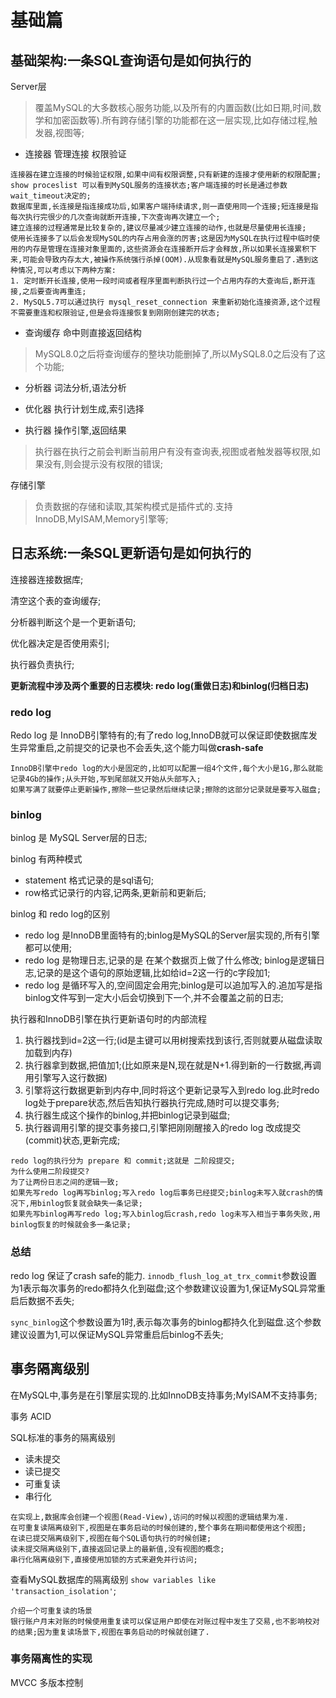 # 基础篇

## 基础架构:一条SQL查询语句是如何执行的

Server层

> 覆盖MySQL的大多数核心服务功能,以及所有的内置函数(比如日期,时间,数学和加密函数等).所有跨存储引擎的功能都在这一层实现,比如存储过程,触发器,视图等;

* 连接器 管理连接 权限验证

```
连接器在建立连接的时候验证权限,如果中间有权限调整,只有新建的连接才使用新的权限配置;
show proceslist 可以看到MySQL服务的连接状态;客户端连接的时长是通过参数wait_timeout决定的;
数据库里面,长连接是指连接成功后,如果客户端持续请求,则一直使用同一个连接;短连接是指每次执行完很少的几次查询就断开连接,下次查询再次建立一个;
建立连接的过程通常是比较复杂的,建议尽量减少建立连接的动作,也就是尽量使用长连接;
使用长连接多了以后会发现MySQL的内存占用会涨的厉害;这是因为MySQL在执行过程中临时使用的内存是管理在连接对象里面的,这些资源会在连接断开后才会释放,所以如果长连接累积下来,可能会导致内存太大,被操作系统强行杀掉(OOM).从现象看就是MySQL服务重启了.遇到这种情况,可以考虑以下两种方案:
1. 定时断开长连接,使用一段时间或者程序里面判断执行过一个占用内存的大查询后,断开连接,之后要查询再重连;
2. MySQL5.7可以通过执行 mysql_reset_connection 来重新初始化连接资源,这个过程不需要重连和权限验证,但是会将连接恢复到刚刚创建完的状态;
```



* 查询缓存 命中则直接返回结构

> MySQL8.0之后将查询缓存的整块功能删掉了,所以MySQL8.0之后没有了这个功能;

* 分析器 词法分析,语法分析

* 优化器 执行计划生成,索引选择

* 执行器 操作引擎,返回结果

> 执行器在执行之前会判断当前用户有没有查询表,视图或者触发器等权限,如果没有,则会提示没有权限的错误;



存储引擎

> 负责数据的存储和读取,其架构模式是插件式的.支持InnoDB,MyISAM,Memory引擎等;



## 日志系统:一条SQL更新语句是如何执行的

连接器连接数据库;

清空这个表的查询缓存;

分析器判断这个是一个更新语句;

优化器决定是否使用索引;

执行器负责执行;

**更新流程中涉及两个重要的日志模块: redo log(重做日志)和binlog(归档日志)**

### redo log

Redo log 是 InnoDB引擎特有的;有了redo log,InnoDB就可以保证即使数据库发生异常重启,之前提交的记录也不会丢失,这个能力叫做**crash-safe**

```
InnoDB引擎中redo log的大小是固定的,比如可以配置一组4个文件,每个大小是1G,那么就能记录4Gb的操作;从头开始,写到尾部就又开始从头部写入;
如果写满了就要停止更新操作,擦除一些记录然后继续记录;擦除的这部分记录就是要写入磁盘;
```

### binlog

binlog 是 MySQL Server层的日志;

binlog 有两种模式

* statement 格式记录的是sql语句;
* row格式记录行的内容,记两条,更新前和更新后;

binlog 和 redo log的区别

* redo log 是InnoDB里面特有的;binlog是MySQL的Server层实现的,所有引擎都可以使用;
* redo log 是物理日志,记录的是 在某个数据页上做了什么修改; binlog是逻辑日志,记录的是这个语句的原始逻辑,比如给id=2这一行的c字段加1;
* redo log 是循环写入的,空间固定会用完;binlog是可以追加写入的.追加写是指binlog文件写到一定大小后会切换到下一个,并不会覆盖之前的日志;



执行器和InnoDB引擎在执行更新语句时的内部流程

1. 执行器找到id=2这一行;(id是主键可以用树搜索找到该行,否则就要从磁盘读取加载到内存)
2. 执行器拿到数据,把值加1;(比如原来是N,现在就是N+1.得到新的一行数据,再调用引擎写入这行数据)
3. 引擎将这行数据更新到内存中,同时将这个更新记录写入到redo log.此时redo log处于prepare状态,然后告知执行器执行完成,随时可以提交事务;
4. 执行器生成这个操作的binlog,并把binlog记录到磁盘;
5. 执行器调用引擎的提交事务接口,引擎把刚刚醒接入的redo log 改成提交(commit)状态,更新完成;

```
redo log的执行分为 prepare 和 commit;这就是 二阶段提交;
为什么使用二阶段提交?
为了让两份日志之间的逻辑一致;
如果先写redo log再写binlog;写入redo log后事务已经提交;binlog未写入就crash的情况下,用binlog恢复就会缺失一条记录;
如果先写binlog再写redo log;写入binlog后crash,redo log未写入相当于事务失败,用binlog恢复的时候就会多一条记录;
```

### 总结

redo log 保证了crash safe的能力. `innodb_flush_log_at_trx_commit`参数设置为1表示每次事务的redo都持久化到磁盘;这个参数建议设置为1,保证MySQL异常重启后数据不丢失;

`sync_binlog`这个参数设置为1时,表示每次事务的binlog都持久化到磁盘.这个参数建议设置为1,可以保证MySQL异常重启后binlog不丢失;



## 事务隔离级别

在MySQL中,事务是在引擎层实现的.比如InnoDB支持事务;MyISAM不支持事务;

事务 ACID

SQL标准的事务的隔离级别

* 读未提交
* 读已提交
* 可重复读
* 串行化

```
在实现上,数据库会创建一个视图(Read-View),访问的时候以视图的逻辑结果为准.
在可重复读隔离级别下,视图是在事务启动的时候创建的,整个事务在期间都使用这个视图;
在读已提交隔离级别下,视图在每个SQL语句执行的时候创建;
读未提交隔离级别下,直接返回记录上的最新值,没有视图的概念;
串行化隔离级别下,直接使用加锁的方式来避免并行访问;
```



查看MySQL数据库的隔离级别 `show variables like 'transaction_isolation'`;



```
介绍一个可重复读的场景
银行账户月末对账的时候使用重复读可以保证用户即使在对账过程中发生了交易,也不影响校对的结果;因为重复读场景下,视图在事务启动的时候就创建了.
```

### 事务隔离性的实现

MVCC 多版本控制

